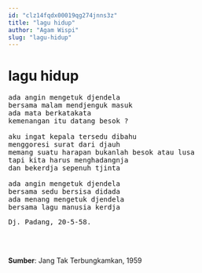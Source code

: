 ```yaml
---
id: "clz14fqdx00019qg274jnns3z"
title: "lagu hidup"
author: "Agam Wispi"
slug: "lagu-hidup"
---
```


# lagu hidup

<pre>
ada angin mengetuk djendela
bersama malam mendjenguk masuk
ada mata berkatakata
kemenangan itu datang besok ?

aku ingat kepala tersedu dibahu
menggoresi surat dari djauh
memang suatu harapan bukanlah besok atau lusa
tapi kita harus menghadangnja
dan bekerdja sepenuh tjinta

ada angin mengetuk djendela
bersama sedu bersisa didada
ada menang mengetuk djendela
bersama lagu manusia kerdja
</pre>
<pre>
Dj. Padang, 20-5-58.
</pre>
<br/><br/>

**Sumber**: Jang Tak Terbungkamkan, 1959

